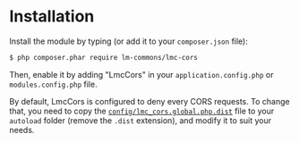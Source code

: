 # Installation
Install the module by typing (or add it to your `composer.json` file):

```bash
$ php composer.phar require lm-commons/lmc-cors
```

Then, enable it by adding "LmcCors" in your `application.config.php` or `modules.config.php` file.

By default, LmcCors is configured to deny every CORS requests. To change that, you need to copy
the [`config/lmc_cors.global.php.dist`](https://github.com/LM-Commons/LmcCors/blob/master/config/lmc_cors.global.php.dist) file to your `autoload` folder
(remove the `.dist` extension), and modify it to suit your needs.
